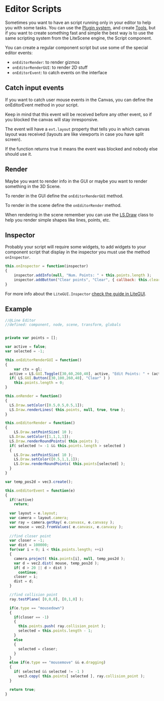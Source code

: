 # Editor Scripts

Sometimes you want to have an script running only in your editor to help you with some tasks.
You can use the [Plugin system](plugins.md), and create [Tools](tools.md), but if you want to create something fast and simple the best way is to use the same scripting system from the LiteScene engine, the Script component.

You can create a regular component script but use some of the special editor events:

- ```onEditorRender```: to render gizmos
- ```onEditorRenderGUI```: to render 2D stuff
- ```onEditorEvent```: to catch events on the interface

## Catch input events

If you want to catch user mouse events in the Canvas, you can define the onEditorEvent method in your script.

Keep in mind that this event will be received before any other event, so if you blocked the canvas will stay inresponsive.

The event will have a ```evt.layout``` property that tells you in which canvas layout was received (layouts are like viewports in case you have split screen).

If the function returns true it means the event was blocked and nobody else should use it.

## Render 

Maybe you want to render info in the GUI or maybe you want to render something in the 3D Scene.

To render in the GUI define the ```onEditorRenderGUI``` method.

To render in the scene define the ```onEditorRender``` method.

When rendering in the scene remember you can use the [LS.Draw](https://github.com/jagenjo/litescene.js/blob/master/guides/draw.md) class to help you render simple shapes like lines, points, etc.

## Inspector

Probably your script will require some widgets, to add widgets to your component script that display in the inspector you must use the method ```onInspector```.

```js
this.onInspector = function(inspector)
{
	inspector.addInfo(null, "Num. Points: " + this.points.length );
	inspector.addButton("Clear points", "Clear", { callback: this.clearPoints.bind(this) } );
}
```

For more info about the ```LiteGUI.Inspector``` [check the guide in LiteGUI](https://github.com/jagenjo/litegui.js/blob/master/guides/inspector.md).

## Example

```js
//@Line Editor
//defined: component, node, scene, transform, globals


private var points = [];

var active = false;
var selected = -1;

this.onEditorRenderGUI = function()
{
	var ctx = gl;
  active = LS.GUI.Toggle([30,60,260,40], active, "Edit Points: " + (active ? "On": "Off") );
  if( LS.GUI.Button([30,100,260,40], "Clear" ) )
    this.points.length = 0;
}

this.onRender = function()
{
  LS.Draw.setColor([0.5,0.5,0.5,1]);
  LS.Draw.renderLines( this.points, null, true, true );
}

this.onEditorRender = function()
{
	LS.Draw.setPointSize( 10 );
  LS.Draw.setColor([1,1,1,1]);
  LS.Draw.renderRoundPoints( this.points );
  if( selected != -1 && this.points.length > selected )
  {
    LS.Draw.setPointSize( 10 );
    LS.Draw.setColor([0.5,1,1,1]);
    LS.Draw.renderRoundPoints( this.points[selected] );
  } 
}

var temp_pos2d = vec3.create();

this.onEditorEvent = function(e)
{
  if(!active)
    return;
  
  var layout = e.layout;
  var camera = layout.camera;
  var ray = camera.getRay( e.canvasx, e.canvasy );
  var mouse = vec2.fromValues( e.canvasx, e.canvasy );
  
  //find closer point
  var closer = -1;
  var dist = 100000;
  for(var i = 0; i < this.points.length; ++i)
  {
    camera.project( this.points[i], null, temp_pos2d );
    var d = vec2.dist( mouse, temp_pos2d );
    if( d > 20 || d > dist )
      continue;
    closer = i;
    dist = d;
  }

  //find collision point
  ray.testPlane( [0,0,0], [0,1,0] );

  if(e.type == "mousedown")
  {
    if(closer == -1)
    {
      this.points.push( ray.collision_point );
      selected = this.points.length - 1;
    }
    else
    {
      selected = closer;
    }
  }
  else if(e.type == "mousemove" && e.dragging)
  {
    if( selected && selected != -1 )      
      vec3.copy( this.points[ selected ], ray.collision_point );
  }

  return true;
}
```
